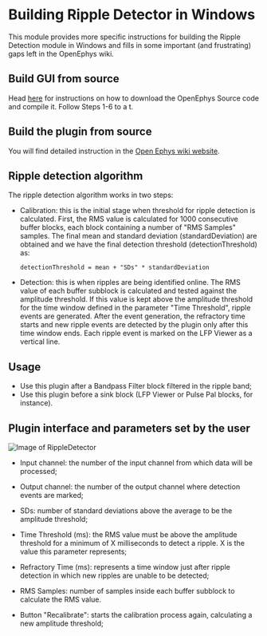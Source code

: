 # Building Ripple Detector in Windows
This module provides more specific instructions for building the Ripple Detection module in Windows and fills in some important (and frustrating) gaps left in the OpenEphys wiki.

## Build GUI from source
Head [here](https://open-ephys.atlassian.net/wiki/spaces/OEW/pages/491621/Windows) for instructions on how to download the OpenEphys Source code and compile it. Follow Steps 1-6 to a t. 

## Build the plugin from source
 You will find detailed instruction in the [Open Ephys wiki website](https://open-ephys.atlassian.net/wiki/spaces/OEW/pages/950297/Tutorial+Add+a+custom+processor).

## Ripple detection algorithm
The ripple detection algorithm works in two steps:
- Calibration: this is the initial stage when threshold for ripple detection is calculated. First, the RMS value is calculated for 1000 consecutive buffer blocks, each block containing a number of "RMS Samples" samples. The final mean and standard deviation (standardDeviation) are obtained and we have the final detection threshold (detectionThreshold) as:

      detectionThreshold = mean + "SDs" * standardDeviation


- Detection: this is when ripples are being identified online. The RMS value of each buffer subblock is calculated and tested against the amplitude threshold. If this value is kept above the amplitude threshold for the time window defined in the parameter "Time Threshold", ripple events are generated. After the event generation, the refractory time starts and new ripple events are detected by the plugin only after this time window ends. Each ripple event is marked on the LFP Viewer as a vertical line.

## Usage
- Use this plugin after a Bandpass Filter block filtered in the ripple band;
- Use this plugin before a sink block (LFP Viewer or Pulse Pal blocks, for instance).

## Plugin interface and parameters set by the user

![Image of RippleDetector](rippleDetector.png)

- Input channel: the number of the input channel from which data will be processed;
- Output channel: the number of the output channel where detection events are marked;
- SDs: number of standard deviations above the average to be the amplitude threshold;
- Time Threshold (ms): the RMS value must be above the amplitude threshold for a minimum of X milliseconds to detect a ripple. X is the value this parameter represents; 
- Refractory Time (ms): represents a time window just after ripple detection in which new ripples are unable to be detected;
- RMS Samples: number of samples inside each buffer subblock to calculate the RMS value.

- Button "Recalibrate": starts the calibration process again, calculating a new amplitude threshold;



